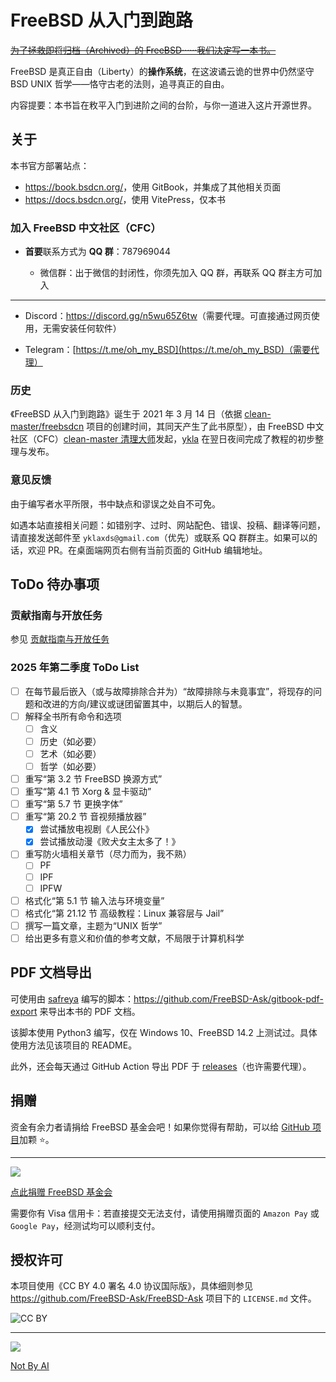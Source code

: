 # FreeBSD 从入门到跑路

~~[为了拯救即将归档（Archived）的 FreeBSD······我们决定写一本书。](https://mzh.moegirl.org.cn/%E4%B8%BA%E4%BA%86%E4%BF%9D%E6%8A%A4%E6%88%91%E4%BB%AC%E5%BF%83%E7%88%B1%E7%9A%84ooo%E2%80%A6%E2%80%A6%E6%88%90%E4%B8%BA%E5%81%B6%E5%83%8F%EF%BC%81)~~

FreeBSD 是真正自由（Liberty）的**操作系统**，在这波谲云诡的世界中仍然坚守 BSD UNIX 哲学——恪守古老的法则，追寻真正的自由。

内容提要：本书旨在敉平入门到进阶之间的台阶，与你一道进入这片开源世界。

## 关于

本书官方部署站点：

- <https://book.bsdcn.org/>，使用 GitBook，并集成了其他相关页面
- <https://docs.bsdcn.org/>，使用 VitePress，仅本书

### 加入 FreeBSD 中文社区（CFC）

- **首要**联系方式为 **QQ 群**：787969044

  - 微信群：出于微信的封闭性，你须先加入 QQ 群，再联系 QQ 群主方可加入

---

- Discord：<https://discord.gg/n5wu65Z6tw>（需要代理。可直接通过网页使用，无需安装任何软件）

- Telegram：[https://t.me/oh_my_BSD](https://t.me/oh_my_BSD)（需要代理）

### 历史

《FreeBSD 从入门到跑路》诞生于 2021 年 3 月 14 日（依据 [clean-master/freebsdcn](https://github.com/clean-master/freebsdcn/graphs/contributors) 项目的创建时间，其同天产生了此书原型），由 FreeBSD 中文社区（CFC）[clean-master 清理大师](https://github.com/clean-master)发起，[ykla](https://github.com/ykla) 在翌日夜间完成了教程的初步整理与发布。

### 意见反馈

由于编写者水平所限，书中缺点和谬误之处自不可免。

如遇本站直接相关问题：如错别字、过时、网站配色、错误、投稿、翻译等问题，请直接发送邮件至 `yklaxds@gmail.com`（优先）或联系 QQ 群群主。如果可以的话，欢迎 PR。在桌面端网页右侧有当前页面的 GitHub 编辑地址。

## ToDo 待办事项

### 贡献指南与开放任务

参见 [贡献指南与开放任务](https://freebsd.gitbook.io/cfc/she-qu-jian-she/renwu)

### 2025 年第二季度 ToDo List

- [ ] 在每节最后嵌入（或与故障排除合并为）“故障排除与未竟事宜”，将现存的问题和改进的方向/建议或谜团留置其中，以期后人的智慧。
- [ ] 解释全书所有命令和选项
  - [ ] 含义
  - [ ] 历史（如必要）
  - [ ] 艺术（如必要）
  - [ ] 哲学（如必要）
- [ ] 重写“第 3.2 节 FreeBSD 换源方式”
- [ ] 重写“第 4.1 节 Xorg & 显卡驱动”
- [ ] 重写“第 5.7 节 更换字体”
- [ ] 重写“第 20.2 节 音视频播放器”
  - [X] 尝试播放电视剧《人民公仆》
  - [X] 尝试播放动漫《败犬女主太多了！》
- [ ] 重写防火墙相关章节（尽力而为，我不熟）
  - [ ] PF
  - [ ] IPF
  - [ ] IPFW
- [ ] 格式化“第 5.1 节 输入法与环境变量”
- [ ] 格式化“第 21.12 节 高级教程：Linux 兼容层与 Jail”
- [ ] 撰写一篇文章，主题为“UNIX 哲学”
- [ ] 给出更多有意义和价值的参考文献，不局限于计算机科学

## PDF 文档导出

可使用由 [safreya](https://github.com/safreya) 编写的脚本：<https://github.com/FreeBSD-Ask/gitbook-pdf-export> 来导出本书的 PDF 文档。

该脚本使用 Python3 编写，仅在 Windows 10、FreeBSD 14.2 上测试过。具体使用方法见该项目的 README。

此外，还会每天通过 GitHub Action 导出 PDF 于 [releases](https://github.com/FreeBSD-Ask/FreeBSD-Ask/releases)（也许需要代理）。

## 捐赠

资金有余力者请捐给 FreeBSD 基金会吧！如果你觉得有帮助，可以给 [GitHub 项目](https://github.com/FreeBSD-Ask)加颗 ⭐。

---

![](.gitbook/assets/proud_donor.png)

[点此捐赠 FreeBSD 基金会](https://freebsdfoundation.org/donate)

需要你有 Visa 信用卡：若直接提交无法支付，请使用捐赠页面的 `Amazon Pay` 或 `Google Pay`，经测试均可以顺利支付。

## 授权许可

本项目使用《CC BY 4.0 署名 4.0 协议国际版》，具体细则参见 <https://github.com/FreeBSD-Ask/FreeBSD-Ask> 项目下的 `LICENSE.md` 文件。

![CC BY](.gitbook/assets/by.png)

---

![](.gitbook/assets/ai.png)

[Not By AI](https://notbyai.fyi/cn/)

